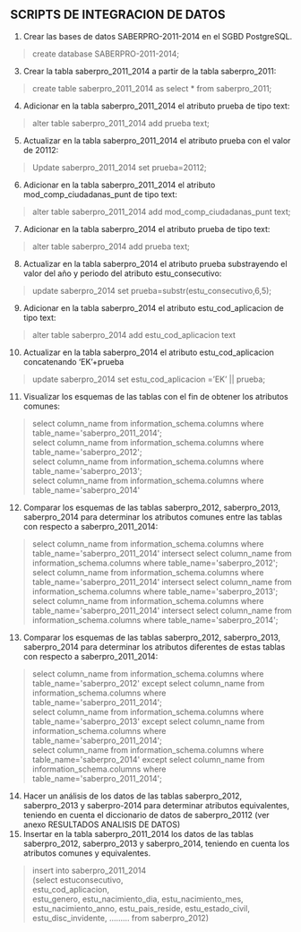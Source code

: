 ## SCRIPTS DE INTEGRACION DE DATOS
1. Crear las bases de datos SABERPRO-2011-2014 en el SGBD PostgreSQL.
>create database SABERPRO-2011-2014;
3. Crear la tabla saberpro_2011_2014 a partir de la tabla saberpro_2011: 
>create table saberpro_2011_2014 as select * from saberpro_2011;
4. Adicionar en la tabla saberpro_2011_2014 el atributo prueba de tipo text:
>alter table saberpro_2011_2014 add prueba text;
5. Actualizar en la tabla saberpro_2011_2014 el atributo prueba con el valor de 20112:
>Update saberpro_2011_2014 set prueba=20112;
6. Adicionar en la tabla saberpro_2011_2014 el atributo mod_comp_ciudadanas_punt de tipo text:
>alter table saberpro_2011_2014 add mod_comp_ciudadanas_punt text;
7. Adicionar en la tabla saberpro_2014 el atributo prueba de tipo text:
>alter table saberpro_2014 add prueba text;
8. Actualizar en la tabla saberpro_2014 el atributo prueba substrayendo el valor del año y periodo del atributo estu_consecutivo:
>update saberpro_2014 set prueba=substr(estu_consecutivo,6,5);
9. Adicionar en la tabla saberpro_2014 el atributo estu_cod_aplicacion de tipo text:
>alter table saberpro_2014 add estu_cod_aplicacion text
10. Actualizar en la tabla saberpro_2014 el atributo estu_cod_aplicacion concatenando ‘EK’+prueba
>update saberpro_2014 set estu_cod_aplicacion =’EK’ || prueba;
11. Visualizar los esquemas de las tablas con el fin de obtener los atributos comunes:
>select column_name from information_schema.columns where table_name='saberpro_2011_2014'; <br>
>select column_name from information_schema.columns where table_name='saberpro_2012'; <br>
>select column_name from information_schema.columns where table_name='saberpro_2013'; <br>
>select column_name from information_schema.columns where table_name='saberpro_2014'
12. Comparar los esquemas de las tablas saberpro_2012, saberpro_2013, saberpro_2014 para determinar los atributos comunes entre las tablas con respecto a saberpro_2011_2014:
>select column_name from information_schema.columns where table_name='saberpro_2011_2014' intersect select column_name from information_schema.columns where table_name='saberpro_2012';<br>
>select column_name from information_schema.columns where table_name='saberpro_2011_2014' intersect select column_name from information_schema.columns where table_name='saberpro_2013';<br>
>select column_name from information_schema.columns where table_name='saberpro_2011_2014' intersect select column_name from information_schema.columns where table_name='saberpro_2014';<br>
13. Comparar los esquemas de las tablas saberpro_2012, saberpro_2013, saberpro_2014 para determinar los atributos diferentes de estas tablas con respecto a saberpro_2011_2014:
>select column_name from information_schema.columns where table_name='saberpro_2012' except select column_name from information_schema.columns where table_name='saberpro_2011_2014';<br>
>select column_name from information_schema.columns where table_name='saberpro_2013' except select column_name from information_schema.columns where table_name='saberpro_2011_2014';<br>
>select column_name from information_schema.columns where table_name='saberpro_2014' except select column_name from information_schema.columns where table_name='saberpro_2011_2014';<br>
14. Hacer un análisis de los datos de las tablas saberpro_2012, saberpro_2013 y saberpro-2014 para determinar atributos equivalentes, teniendo en cuenta el diccionario de datos de saberpro_20112 (ver anexo RESULTADOS ANALISIS DE DATOS)
15. Insertar en la tabla saberpro_2011_2014 los datos de las tablas saberpro_2012, saberpro_2013 y saberpro_2014, teniendo en cuenta los atributos comunes y equivalentes. 
>insert into saberpro_2011_2014 <br>         (select estuconsecutivo,<br> estu_cod_aplicacion,<br> estu_genero, estu_nacimiento_dia,
estu_nacimiento_mes, estu_nacimiento_anno, estu_pais_reside, estu_estado_civil,
estu_disc_invidente, ……… from saberpro_2012)
